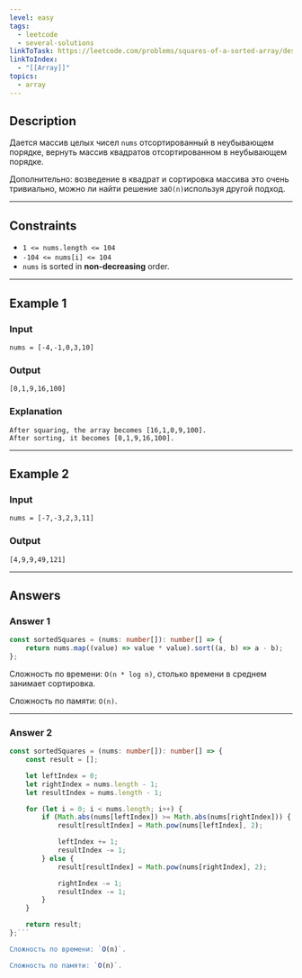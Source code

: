 ```yaml
---
level: easy
tags:
  - leetcode
  - several-solutions
linkToTask: https://leetcode.com/problems/squares-of-a-sorted-array/description/
linkToIndex:
  - "[[Array]]"
topics:
  - array
---
```

## Description

Дается массив целых чисел `nums` отсортированный в неубывающем порядке, вернуть массив квадратов отсортированном в неубывающем порядке.

Дополнительно: возведение в квадрат и сортировка массива это очень тривиально, можно ли найти решение за` O(n) `используя другой подход.

---
## Constraints

- `1 <= nums.length <= 104`
- `-104 <= nums[i] <= 104`
- `nums` is sorted in **non-decreasing** order.

---
## Example 1

### Input

```
nums = [-4,-1,0,3,10]
```
### Output

```
[0,1,9,16,100]
```
### Explanation

```
After squaring, the array becomes [16,1,0,9,100].
After sorting, it becomes [0,1,9,16,100].
```

---
## Example 2

### Input

```
nums = [-7,-3,2,3,11]
```
### Output

```
[4,9,9,49,121]
```

---
## Answers

### Answer 1

```typescript
const sortedSquares = (nums: number[]): number[] => {
	return nums.map((value) => value * value).sort((a, b) => a - b);
};
```

Сложность по времени: `O(n * log n)`, столько времени в среднем занимает сортировка.

Сложность по памяти: `O(n)`.

---
### Answer 2

```typescript
const sortedSquares = (nums: number[]): number[] => {
    const result = [];

    let leftIndex = 0;
    let rightIndex = nums.length - 1;
    let resultIndex = nums.length - 1;

    for (let i = 0; i < nums.length; i++) {
        if (Math.abs(nums[leftIndex]) >= Math.abs(nums[rightIndex])) {
            result[resultIndex] = Math.pow(nums[leftIndex], 2);

            leftIndex += 1;
            resultIndex -= 1;
        } else {
            result[resultIndex] = Math.pow(nums[rightIndex], 2);

            rightIndex -= 1;
            resultIndex -= 1;
        }
    }

    return result;
};```

Сложность по времени: `O(n)`.

Сложность по памяти: `O(n)`.